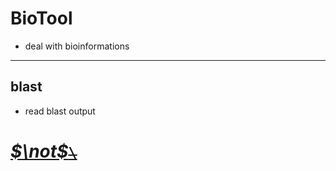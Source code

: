 <!--
 * @Date: 2022-01-21 15:45:01
 * @LastEditors: Hwrn
 * @LastEditTime: 2022-01-21 15:46:58
 * @FilePath: /metaSC/PyLib/biotool/README.md
 * @Description:
-->
BioTool
===

- deal with bioinformations

---
## blast
- read blast output


# [***$\not$<!-- @Hwrn -->*~~`\`~~**](README.md)
